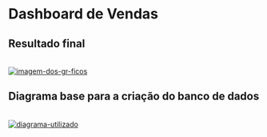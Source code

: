# Dashboard de Vendas

## Resultado final
<div style="display: inline_block"><br/>
<a href="https://ibb.co/s3hg9zC"><img src="https://i.ibb.co/GPXdQN9/imagem-dos-gr-ficos.png" alt="imagem-dos-gr-ficos" border="0"></a>

## Diagrama base para a criação do banco de dados
<div style="display: inline_block"><br/>
<a href="https://ibb.co/TR3SL2v"><img src="https://i.ibb.co/bL9ZJmW/diagrama-utilizado.png" alt="diagrama-utilizado" border="0"></a>

